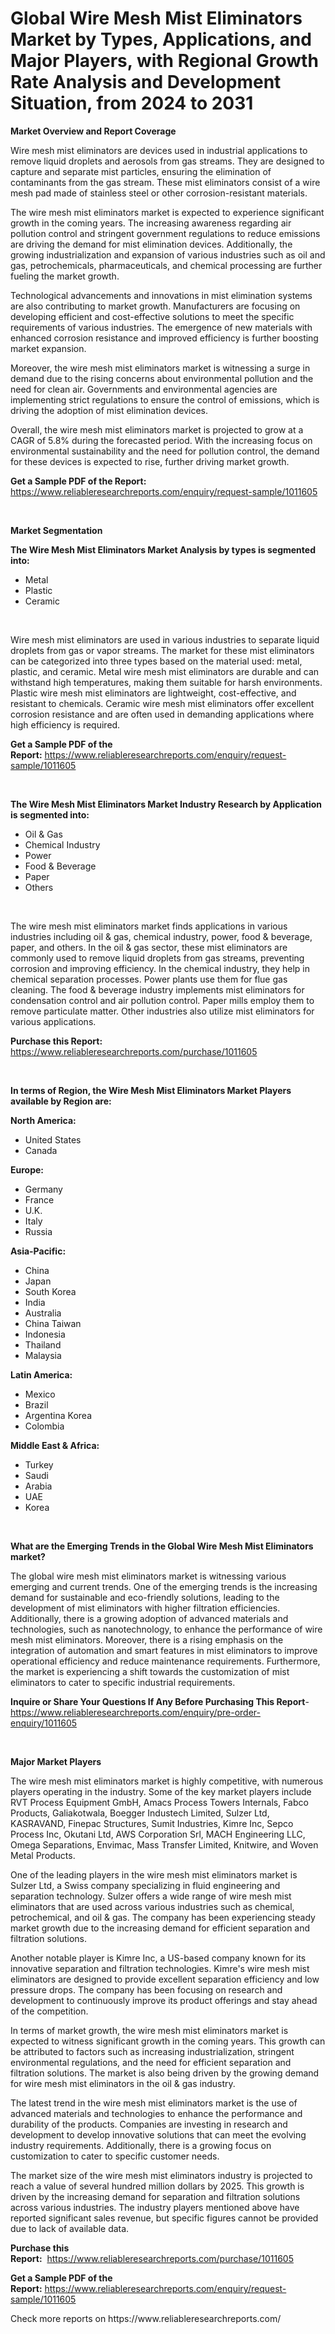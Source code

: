 <p><h1>Global Wire Mesh Mist Eliminators Market by Types, Applications, and Major Players, with Regional Growth Rate Analysis and Development Situation, from 2024 to 2031</h1></p><p><strong>Market Overview and Report Coverage</strong></p>
<p><p>Wire mesh mist eliminators are devices used in industrial applications to remove liquid droplets and aerosols from gas streams. They are designed to capture and separate mist particles, ensuring the elimination of contaminants from the gas stream. These mist eliminators consist of a wire mesh pad made of stainless steel or other corrosion-resistant materials.</p><p>The wire mesh mist eliminators market is expected to experience significant growth in the coming years. The increasing awareness regarding air pollution control and stringent government regulations to reduce emissions are driving the demand for mist elimination devices. Additionally, the growing industrialization and expansion of various industries such as oil and gas, petrochemicals, pharmaceuticals, and chemical processing are further fueling the market growth.</p><p>Technological advancements and innovations in mist elimination systems are also contributing to market growth. Manufacturers are focusing on developing efficient and cost-effective solutions to meet the specific requirements of various industries. The emergence of new materials with enhanced corrosion resistance and improved efficiency is further boosting market expansion.</p><p>Moreover, the wire mesh mist eliminators market is witnessing a surge in demand due to the rising concerns about environmental pollution and the need for clean air. Governments and environmental agencies are implementing strict regulations to ensure the control of emissions, which is driving the adoption of mist elimination devices.</p><p>Overall, the wire mesh mist eliminators market is projected to grow at a CAGR of 5.8% during the forecasted period. With the increasing focus on environmental sustainability and the need for pollution control, the demand for these devices is expected to rise, further driving market growth.</p></p>
<p><strong>Get a Sample PDF of the Report:</strong> <a href="https://www.reliableresearchreports.com/enquiry/request-sample/1011605">https://www.reliableresearchreports.com/enquiry/request-sample/1011605</a></p>
<p>&nbsp;</p>
<p><strong>Market Segmentation</strong></p>
<p><strong>The Wire Mesh Mist Eliminators Market Analysis by types is segmented into:</strong></p>
<p><ul><li>Metal</li><li>Plastic</li><li>Ceramic</li></ul></p>
<p>&nbsp;</p>
<p><p>Wire mesh mist eliminators are used in various industries to separate liquid droplets from gas or vapor streams. The market for these mist eliminators can be categorized into three types based on the material used: metal, plastic, and ceramic. Metal wire mesh mist eliminators are durable and can withstand high temperatures, making them suitable for harsh environments. Plastic wire mesh mist eliminators are lightweight, cost-effective, and resistant to chemicals. Ceramic wire mesh mist eliminators offer excellent corrosion resistance and are often used in demanding applications where high efficiency is required.</p></p>
<p><strong>Get a Sample PDF of the Report:</strong>&nbsp;<a href="https://www.reliableresearchreports.com/enquiry/request-sample/1011605">https://www.reliableresearchreports.com/enquiry/request-sample/1011605</a></p>
<p>&nbsp;</p>
<p><strong>The Wire Mesh Mist Eliminators Market Industry Research by Application is segmented into:</strong></p>
<p><ul><li>Oil & Gas</li><li>Chemical Industry</li><li>Power</li><li>Food & Beverage</li><li>Paper</li><li>Others</li></ul></p>
<p>&nbsp;</p>
<p><p>The wire mesh mist eliminators market finds applications in various industries including oil & gas, chemical industry, power, food & beverage, paper, and others. In the oil & gas sector, these mist eliminators are commonly used to remove liquid droplets from gas streams, preventing corrosion and improving efficiency. In the chemical industry, they help in chemical separation processes. Power plants use them for flue gas cleaning. The food & beverage industry implements mist eliminators for condensation control and air pollution control. Paper mills employ them to remove particulate matter. Other industries also utilize mist eliminators for various applications.</p></p>
<p><strong>Purchase this Report:</strong>&nbsp; <a href="https://www.reliableresearchreports.com/purchase/1011605">https://www.reliableresearchreports.com/purchase/1011605</a></p>
<p>&nbsp;</p>
<p><strong>In terms of Region, the Wire Mesh Mist Eliminators Market Players available by Region are:</strong></p>
<p>
    <p> <strong> North America: </strong>
        <ul>
            <li>United States</li>
            <li>Canada</li>
        </ul>
        </p> 
    <p> <strong> Europe: </strong>
        <ul>
            <li>Germany</li>
            <li>France</li>
            <li>U.K.</li>
            <li>Italy</li>
            <li>Russia</li>
        </ul>
        </p> 
    <p> <strong> Asia-Pacific: </strong>
        <ul>
            <li>China</li>
            <li>Japan</li>
            <li>South Korea</li>
            <li>India</li>
            <li>Australia</li>
            <li>China Taiwan</li>
            <li>Indonesia</li>
            <li>Thailand</li>
            <li>Malaysia</li>
        </ul>
        </p> 
    <p> <strong> Latin America: </strong>
        <ul>
            <li>Mexico</li>
            <li>Brazil</li>
            <li>Argentina Korea</li>
            <li>Colombia</li>
        </ul>
        </p> 
    <p> <strong> Middle East & Africa: </strong>
        <ul>
            <li>Turkey</li>
            <li>Saudi</li>
            <li>Arabia</li>
            <li>UAE</li>
            <li>Korea</li>
        </ul>
    </p>
    </p>
<p>&nbsp;</p>
<p><strong>What are the Emerging Trends in the Global Wire Mesh Mist Eliminators market?</strong></p>
<p><p>The global wire mesh mist eliminators market is witnessing various emerging and current trends. One of the emerging trends is the increasing demand for sustainable and eco-friendly solutions, leading to the development of mist eliminators with higher filtration efficiencies. Additionally, there is a growing adoption of advanced materials and technologies, such as nanotechnology, to enhance the performance of wire mesh mist eliminators. Moreover, there is a rising emphasis on the integration of automation and smart features in mist eliminators to improve operational efficiency and reduce maintenance requirements. Furthermore, the market is experiencing a shift towards the customization of mist eliminators to cater to specific industrial requirements.</p></p>
<p><strong>Inquire or Share Your Questions If Any Before Purchasing This Report</strong>- <a href="https://www.reliableresearchreports.com/enquiry/pre-order-enquiry/1011605">https://www.reliableresearchreports.com/enquiry/pre-order-enquiry/1011605</a></p>
<p>&nbsp;</p>
<p><strong>Major Market Players</strong></p>
<p><p>The wire mesh mist eliminators market is highly competitive, with numerous players operating in the industry. Some of the key market players include RVT Process Equipment GmbH, Amacs Process Towers Internals, Fabco Products, Galiakotwala, Boegger Industech Limited, Sulzer Ltd, KASRAVAND, Finepac Structures, Sumit Industries, Kimre Inc, Sepco Process Inc, Okutani Ltd, AWS Corporation Srl, MACH Engineering LLC, Omega Separations, Envimac, Mass Transfer Limited, Knitwire, and Woven Metal Products. </p><p>One of the leading players in the wire mesh mist eliminators market is Sulzer Ltd, a Swiss company specializing in fluid engineering and separation technology. Sulzer offers a wide range of wire mesh mist eliminators that are used across various industries such as chemical, petrochemical, and oil & gas. The company has been experiencing steady market growth due to the increasing demand for efficient separation and filtration solutions.</p><p>Another notable player is Kimre Inc, a US-based company known for its innovative separation and filtration technologies. Kimre's wire mesh mist eliminators are designed to provide excellent separation efficiency and low pressure drops. The company has been focusing on research and development to continuously improve its product offerings and stay ahead of the competition.</p><p>In terms of market growth, the wire mesh mist eliminators market is expected to witness significant growth in the coming years. This growth can be attributed to factors such as increasing industrialization, stringent environmental regulations, and the need for efficient separation and filtration solutions. The market is also being driven by the growing demand for wire mesh mist eliminators in the oil & gas industry.</p><p>The latest trend in the wire mesh mist eliminators market is the use of advanced materials and technologies to enhance the performance and durability of the products. Companies are investing in research and development to develop innovative solutions that can meet the evolving industry requirements. Additionally, there is a growing focus on customization to cater to specific customer needs.</p><p>The market size of the wire mesh mist eliminators industry is projected to reach a value of several hundred million dollars by 2025. This growth is driven by the increasing demand for separation and filtration solutions across various industries. The industry players mentioned above have reported significant sales revenue, but specific figures cannot be provided due to lack of available data.</p></p>
<p><strong>Purchase this Report:</strong>&nbsp;&nbsp;<a href="https://www.reliableresearchreports.com/purchase/1011605">https://www.reliableresearchreports.com/purchase/1011605</a></p>
<p></p>
<p><strong>Get a Sample PDF of the Report:</strong>&nbsp;<a href="https://www.reliableresearchreports.com/enquiry/request-sample/1011605">https://www.reliableresearchreports.com/enquiry/request-sample/1011605</a></p>
<p>Check more reports on https://www.reliableresearchreports.com/</p>